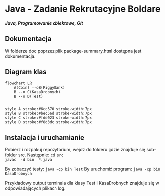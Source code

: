 # Java - Zadanie Rekrutacyjne Boldare
##### Java, Programowanie obiektowe, Git

## Dokumentacja
W folderze doc poprzez plik package-summary.html dostępna jest dokumentacja. 

## Diagram klas

```mermaid
flowchart LR
    A(Coin) --oB(PiggyBank)
    B --o C(KasaDrobnych)
    B --o D(Test)
    

style A stroke:#6cc570,stroke-width:7px
style B stroke:#bec56d,stroke-width:7px
style C stroke:#fdd023,stroke-width:7px
style D stroke:#f8d3dc,stroke-width:7px
```

## Instalacja i uruchamianie
Pobierz i rozpakuj repozytorium, wejdź do folderu gdzie znajduje się sub-folder src.
Następnie:
`cd src`               
`javac  -d bin  *.java`

By zobaczyć testy:
`java -cp bin Test` 
By uruchomić program:
`java -cp bin KasaDrobnych`

Przykładowy output terminala dla klasy Test i KasaDrobnych znajduje się w odpowiadających plikach log.

